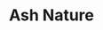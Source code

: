---
title: "Ash Nature"
woodType: "Ash"
thickness: 
        - "22mm"

lengthWidth: 
    - "300x60mm"
---